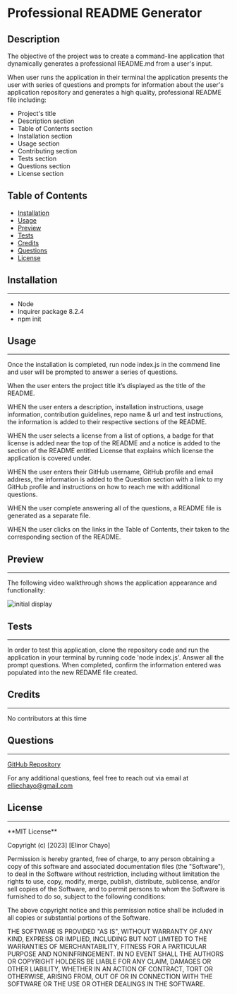 # Professional README Generator 

## Description

The objective of the project was to create a command-line application that dynamically generates a professional README.md from a user's input.

When user runs the application in their terminal the application presents the user with series of questions and prompts for information about the user's application repository and generates a high quality, professional README file including:

- Project's title 
- Description section 
- Table of Contents section
- Installation section
- Usage section
- Contributing section
- Tests section
- Questions section 
- License section

## Table of Contents

* [Installation](#installation)
* [Usage](#usage)
* [Preview](#preview)
* [Tests](#tests)
* [Credits](#credits)
* [Questions](#links)
* [License](#license)


## Installation 
<hr>

- Node 
- Inquirer package 8.2.4
- npm init

## Usage
<hr>
Once the installation is completed, run node index.js in the commend line and user will be prompted to answer a series of questions.

When the user enters the project title it’s displayed as the title of the README.

WHEN the user enters a description, installation instructions, usage information, contribution guidelines, repo name & url and test instructions, the information is added to their respective  sections of the README.

WHEN the user selects a license from a list of options, a badge for that license is added near the top of the README and a notice is added to the section of the README entitled License that explains which license the application is covered under.

WHEN the user enters their GitHub username, GitHub profile and email address, the information is added to the Question section with a link to my GitHub profile and instructions on how to reach me with additional questions.

WHEN the user complete answering all of the questions, a README file is generated as a separate file.

WHEN the user clicks on the links in the Table of Contents, their taken to the corresponding section of the README.

## Preview
<hr>

The following video walkthrough shows the application appearance and functionality:

![initial display](/Assets/day_scheduler_app.gif)



## Tests
<hr>

In order to test this application, clone the repository code and run the application in your terminal by running code 'node index.js'. Answer all the prompt questions. When completed, confirm the information entered was populated into the new REDAME file created. 

## Credits
<hr>
 No contributors at this time

## Questions
<hr>

[GitHub Repository](https://github.com/elliechayo/README-file-generator)

For any additional questions, feel free to reach out via email at [elliechayo@gmail.com](mailto:elliechayo@gmail.com)

## License
<hr>
**MIT License**

Copyright (c) [2023] [Elinor Chayo]

Permission is hereby granted, free of charge, to any person obtaining a copy of this software and associated documentation files (the "Software"), to deal in the Software without restriction, including without limitation the rights to use, copy, modify, merge, publish, distribute, sublicense, and/or sell copies of the Software, and to permit persons to whom the Software is furnished to do so, subject to the following conditions:

The above copyright notice and this permission notice shall be included in all copies or substantial portions of the Software.

THE SOFTWARE IS PROVIDED "AS IS", WITHOUT WARRANTY OF ANY KIND, EXPRESS OR IMPLIED, INCLUDING BUT NOT LIMITED TO THE WARRANTIES OF MERCHANTABILITY, FITNESS FOR A PARTICULAR PURPOSE AND NONINFRINGEMENT. IN NO EVENT SHALL THE AUTHORS OR COPYRIGHT HOLDERS BE LIABLE FOR ANY CLAIM, DAMAGES OR OTHER LIABILITY, WHETHER IN AN ACTION OF CONTRACT, TORT OR OTHERWISE, ARISING FROM, OUT OF OR IN CONNECTION WITH THE SOFTWARE OR THE USE OR OTHER DEALINGS IN THE SOFTWARE.

